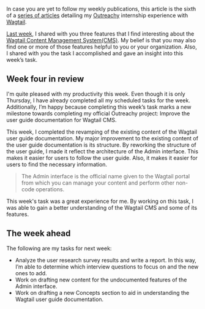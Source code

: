 In case you are yet to follow my weekly publications, this article is the sixth of a [series of articles](https://activuscode.hashnode.dev/) detailing my [Outreachy](https://www.outreachy.org/) internship experience with [Wagtail](https://wagtail.org/).

[Last week](https://activuscode.hashnode.dev/outreachy-week-five), I shared with you three features that I find interesting about the [Wagtail Content Management System(CMS)](https://en.wikipedia.org/wiki/Content_management_system). My belief is that you may also find one or more of those features helpful to you or your organization. Also, I shared with you the task I accomplished and gave an insight into this week’s task.

## Week four in review
I'm quite pleased with my productivity this week. Even though it is only Thursday, I have already completed all my scheduled tasks for the week. Additionally, I’m happy because completing this week’s task marks a new milestone towards completing my official Outreachy project: Improve the user guide documentation for Wagtail CMS.

This week, I completed the revamping of the existing content of the Wagtail user guide documentation. My major improvement to the existing content of the user guide documentation is its structure. By reworking the structure of the user guide, I made it reflect the architecture of the Admin interface. This makes it easier for users to follow the user guide. Also, it makes it easier for users to find the necessary information.

> The Admin interface is the official name given to the Wagtail portal from which you can manage your content and perform other non-code operations.

This week's task was a great experience for me. By working on this task, I was able to gain a better understanding of the Wagtail CMS and some of its features.

## The week ahead
The following are my tasks for next week:
* Analyze the user research survey results and write a report. In this way, I’m able to determine which interview questions to focus on and the new ones to add.
* Work on drafting new content for the undocumented features of the Admin interface.  
* Work on drafting a new Concepts section to aid in understanding the Wagtail user guide documentation.